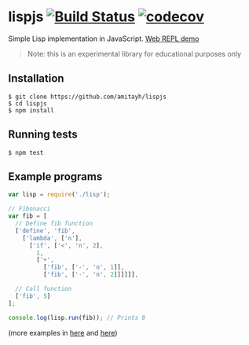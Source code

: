# lispjs [![Build Status](https://travis-ci.org/amitayh/lispjs.svg?branch=master)](https://travis-ci.org/amitayh/lispjs) [![codecov](https://codecov.io/gh/amitayh/lispjs/branch/master/graph/badge.svg)](https://codecov.io/gh/amitayh/lispjs)


Simple Lisp implementation in JavaScript. [Web REPL demo](http://amitayh.github.io/lispjs/)

> Note: this is an experimental library for educational purposes only

## Installation

```
$ git clone https://github.com/amitayh/lispjs
$ cd lispjs
$ npm install
```

## Running tests

```
$ npm test
```

## Example programs

```javascript
var lisp = require('./lisp');

// Fibonacci
var fib = [
  // Define fib function
  ['define', 'fib',
    ['lambda', ['n'],
      ['if', ['<', 'n', 2],
        1,
        ['+',
          ['fib', ['-', 'n', 1]],
          ['fib', ['-', 'n', 2]]]]]],

  // Call function
  ['fib', 5]
];

console.log(lisp.run(fib)); // Prints 8
```

(more examples in [here](specs/lisp-spec.js) and [here](src/env.js))